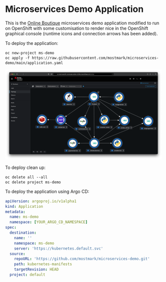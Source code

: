 # Microservices Demo Application

This is the [Online Boutique](https://github.com/GoogleCloudPlatform/microservices-demo/) microservices demo application modified to run on OpenShift with some customisation to render nice in the OpenShift graphical console (runtime icons and connection arrows has been added).

To deploy the application:

```
oc new-project ms-demo
oc apply -f https://raw.githubusercontent.com/mostmark/microservices-demo/main/application.yaml

```

![OpenShift Console](./images/ms-demo-screenshot1.png)

To deploy clean up:

```
oc delete all --all
oc delete project ms-demo

```

To deploy the application using Argo CD:

```yaml
apiVersion: argoproj.io/v1alpha1
kind: Application
metadata:
  name: ms-demo
  namespace: [YOUR_ARGO_CD_NAMESPACE]
spec:
  destination:
    name: ''
    namespace: ms-demo
    server: 'https://kubernetes.default.svc'
  source:
    repoURL: 'https://github.com/mostmark/microservices-demo.git'
    path: kubernetes-manifests
    targetRevision: HEAD
  project: default
```

